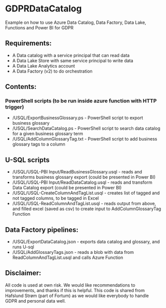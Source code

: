 # GDPRDataCatalog
Example on how to use Azure Data Catalog, Data Factory, Data Lake, Functions and Power BI for GDPR

## Requirements:
- A Data catalog with a service principal that can read data
- A Data Lake Store with same service principal to write data
- A Data Lake Analytics account
- A Data Factory (v2) to do orchestration

## Contents:
### PowerShell scripts (to be run inside azure function with HTTP trigger)
- /USQL/ExportBusinessGlossary.ps - PowerShell script to export business glossary
- /USQL/SearchDataCatalog.ps - PowerShell script to search data catalog for a given business glossary term
- /USQL/AddColumnGlossaryTag.txt - PowerShell script to add business glossary tags to a column


## U-SQL scripts
- /USQL/USQL-PBI Input/ReadBusinessGlossary.usql - reads and transforms business glossary export (could be presented in Power BI)
- /USQL/USQL-PBI Input/ReadDataCatalog.usql - reads and transform Data Catalog export (could be presented in Power BI)
- /USQL/USQL-CreateColumnAndTagList.usql - creates list of tagged and not tagged columns, to be tagged in Excel 
- /USQL/USQL-ReadColumnAndTagList.usql - reads output from above, and filled excel (saved as csv) to create input to AddColumnGlossaryTag 
Function


## Data Factory pipelines:
- /USQL/ExportDataCatalog.json - exports data catalog and glossary, and runs U-sql
- /USQL/AddGlossaryTags.json - reads a blob with data from ReadColumnAndTagList.usql and calls Azure Function

## Disclaimer:
All code is used at own risk. We would like recommendations to improvements, and thanks if this is helpful. This code is shared from Hafslund Strøm (part of Fortum) as we would like everybody to handle GDPR and personal data well. 
